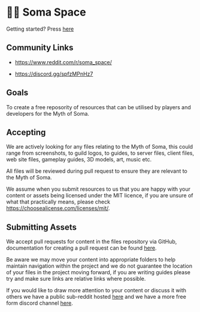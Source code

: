 # 🧙‍♂️ Soma Space 

Getting started? Press [here](https://github.com/soma-space/files/blob/main/guides/arcanine/Getting%20Started.md)

## Community Links

- https://www.reddit.com/r/soma_space/

- https://discord.gg/spfzMPnHz7

  
## Goals

To create a free reposority of resources that can be utilised by players and developers for the Myth of Soma.




## Accepting

We are actively looking for any files relating to the Myth of Soma, this could range from screenshots, to guild logos, to guides, to server files, client files, web site files, gameplay guides, 3D models, art, music etc.

All files will be reviewed during pull request to ensure they are relevant to the Myth of Soma.

We assume when you submit resources to us that you are happy with your content or assets being licensed under the MIT licence, if you are unsure of what that practically means, please check https://choosealicense.com/licenses/mit/.




## Submitting Assets

We accept pull requests for content in the files repository via GitHub, documentation for creating a pull request can be found [here](https://docs.github.com/en/pull-requests/collaborating-with-pull-requests/proposing-changes-to-your-work-with-pull-requests/creating-a-pull-request).

Be aware we may move your content into appropriate folders to help maintain navigation within the project and we do not guarantee the location of your files in the project moving forward, if you are writing guides please try and make sure links are relative links where possible.

If you would like to draw more attention to your content or discuss it with others we have a public sub-reddit hosted [here](https://reddit.com/r/soma_space/) and we have a more free form discord channel [here](https://discord.gg/spfzMPnHz7).
